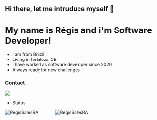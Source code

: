 ## Hi there, let me intruduce myself 👋

# My name is Régis and i'm Software Developer!

- I am from Brazil
- Living in fortaleza-CE
- I have worked as software developer since 2020
- Always ready for new challenges


### Contact 

[<img src="https://img.shields.io/badge/linkedin-%230077B5.svg?&style=for-the-badge&logo=linkedin&logoColor=white" />](https://www.linkedin.com/in/regisrommel/) 

- Status 

<img src="https://github-readme-stats.vercel.app/api/top-langs/?username=RegisSalesRA&layout=compact)" alt="RegisSalesRA"/>&nbsp;&nbsp;&nbsp;&nbsp;&nbsp;&nbsp;&nbsp;&nbsp;&nbsp;&nbsp;&nbsp;&nbsp;&nbsp;&nbsp;<img src="https://github-readme-stats.vercel.app/api?username=RegisSalesRA&count_private=true&show_icons=true" alt="RegisSalesRA"/> 
 



<!--
**RegisSalesRA/RegisSalesRA** is a ✨ _special_ ✨ repository because its `README.md` (this file) appears on your GitHub profile.

Here are some ideas to get you started:

- 🔭 I’m currently working on ...
- 🌱 I’m currently learning ...
- 👯 I’m looking to collaborate on ...
- 🤔 I’m looking for help with ...
- 💬 Ask me about ...
- 📫 How to reach me: ...
- 😄 Pronouns: ...
- ⚡ Fun fact: ...
-->
